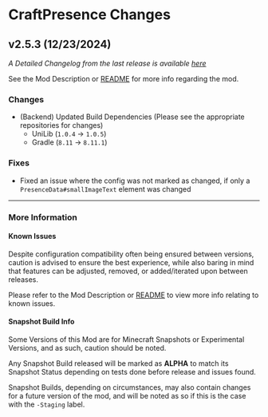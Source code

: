 # CraftPresence Changes

## v2.5.3 (12/23/2024)

_A Detailed Changelog from the last release is
available [here](https://gitlab.com/CDAGaming/CraftPresence/-/compare/release%2Fv2.5.2...release%2Fv2.5.3)_

See the Mod Description or [README](https://gitlab.com/CDAGaming/CraftPresence) for more info regarding the mod.

### Changes

* (Backend) Updated Build Dependencies (Please see the appropriate repositories for changes)
    * UniLib (`1.0.4` -> `1.0.5`)
    * Gradle (`8.11` -> `8.11.1`)

### Fixes

* Fixed an issue where the config was not marked as changed, if only a `PresenceData#smallImageText` element was changed

___

### More Information

#### Known Issues

Despite configuration compatibility often being ensured between versions,
caution is advised to ensure the best experience, while also baring in mind that features can be adjusted, removed, or
added/iterated upon between releases.

Please refer to the Mod Description or [README](https://gitlab.com/CDAGaming/CraftPresence) to view more info relating
to known issues.

#### Snapshot Build Info

Some Versions of this Mod are for Minecraft Snapshots or Experimental Versions, and as such, caution should be noted.

Any Snapshot Build released will be marked as **ALPHA** to match its Snapshot Status depending on tests done before
release
and issues found.

Snapshot Builds, depending on circumstances, may also contain changes for a future version of the mod, and will be noted
as so if this is the case with the `-Staging` label.
